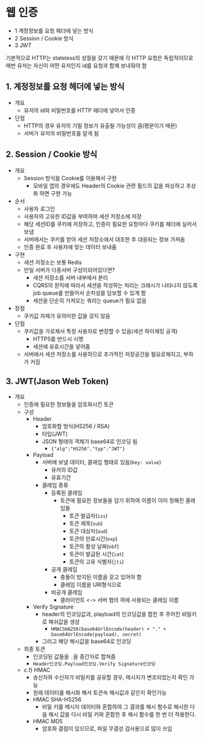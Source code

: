 # 웹 인증

- 1 계정정보를 요청 헤더에 넣는 방식
- 2 Session / Cookie 방식
- 3 JWT

기본적으로 HTTP는 stateless의 성질을 갖기 때문에 각 HTTP 요청은 독립적이므로 매번 유저는 자신이 어떤 유저인지 id를 요청과 함께 보내줘야 함

## 1. 계정정보를 요청 헤더에 넣는 방식

- 개요
  - 유저의 id와 비밀번호를 HTTP 헤더에 넣어서 인증
- 단점
  - HTTP의 경우 유저의 기밀 정보가 유출될 가능성이 큼(평문이기 때문)
  - 서버가 유저의 비밀번호를 알게 됨

## 2. Session / Cookie 방식

- 개요
  - Session 방식을 Cookie를 이용해서 구현
    - 모바일 앱의 경우에도 Header의 Cookie 관련 필드의 값을 파싱하고 추상화 하면 구현 가능
- 순서
  - 사용자 로그인
  - 사용자의 고유한 ID값을 부여하여 세션 저장소에 저장
  - 해당 세션ID를 쿠키에 저장하고, 인증이 필요한 요청마다 쿠키를 헤더에 실어서 보냄
  - 서버에서는 쿠키를 받아 세션 저장소에서 대조한 후 대응되는 정보 가져옴
  - 인증 완료 후 사용자에 맞는 데이터 보내줌
- 구현
  - 세션 저장소는 보통 Redis
  - 만일 서버가 다중서버 구성이되어있다면?
    - 세션 저장소를 서버 내부에서 분리
    - CQRS의 원칙에 따라서 세션을 작성하는 처리는 크래시가 나타나지 않도록 job queue를 만들어서 순차성을 담보할 수 있게 함
    - 세션을 단순히 가져오는 쿼리는 queue가 필요 없음
- 장점
  - 쿠키값 자체가 유의미한 값을 갖지 않음
- 단점
  - 쿠키값을 가로채서 특정 사용자로 변장할 수 있음(세션 하이재킹 공격)
    - HTTPS를 반드시 시행
    - 세션에 유효시간을 넣어줌
  - 서버에서 세션 저장소를 사용하므로 추가적인 저장공간을 필요로해지고, 부하가 커짐

## 3. JWT(Jason Web Token)

- 개요
  - 인증에 필요한 정보들을 암호화시킨 토큰
  - 구성
    - Header
      - 암호화할 방식(HS256 / RSA)
      - 타입(JWT)
      - JSON 형태의 객체가 base64로 인코딩 됨
        - `{"alg":"HS256","typ":"JWT"}`
    - Payload
      - 서버에 보낼 데이터, 클래임 형태로 있음(`key: value`)
        - 유저의 ID값
        - 유효기간
      - 클레임 종류
        - 등록된 클레임
          - 토큰에 필요한 정보들을 담기 위하여 이름이 이미 정해진 클레임들
            - 토큰 발급자(`iss`)
            - 토큰 제목(`sub`)
            - 토큰 대상자(`aud`)
            - 토큰의 만료시간(`exp`)
            - 토큰의 활성 날짜(`nbf`)
            - 토큰이 발급된 시간(`iat`)
            - 토큰의 고유 식별자(`jti`)
        - 공개 클레임
          - 충돌이 방지된 이름을 갖고 있어야 함
          - 클레임 이름을 URI형식으로
        - 비공개 클레임
          - 클라이언트 <-> 서버 협의 하에 사용되는 클레임 이름
    - Verify Signature
      - header의 인코딩값과, playload의 인코딩값을 합친 후 주어진 비밀키로 해쉬값을 생성
        - `HMACSHA256(base64UrlEncode(header) + "." + base64UrlEncode(payload), secret)`
      - 그리고 해당 해시값을 base64로 인코딩
  - 최종 토큰
    - 인코딩된 값들을 `.`을 중간자로 합쳐줌
    - `Header인코딩.Payload인코딩.Verify Signature인코딩`
  - c.f) HMAC
    - 송신자와 수신자가 비밀키를 공유할 경우, 메시지가 변조되었는지 확인 가능
    - 원래 데이터를 해시화 해서 토큰속 해시값과 같은지 확인가능
    - HMAC SHA-HS256
      - 비밀 키를 메시지 데이터와 혼합하여 그 결과를 해시 함수로 해시한 다음 해시 값을 다시 비밀 키와 혼합한 후 해시 함수를 한 번 더 적용한다.
    - HMAC MD5
      - 암호화 결점이 있으므로, 파일 무결성 검사용으로 많이 쓰임
